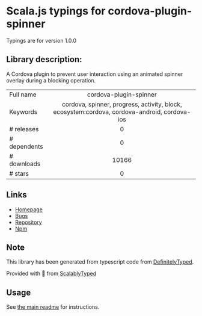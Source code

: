 
# Scala.js typings for cordova-plugin-spinner

Typings are for version 1.0.0

## Library description:
A Cordova plugin to prevent user interaction using an animated spinner overlay during a blocking operation.

|                    |                 |
| ------------------ | :-------------: |
| Full name          | cordova-plugin-spinner |
| Keywords           | cordova, spinner, progress, activity, block, ecosystem:cordova, cordova-android, cordova-ios |
| # releases         | 0 |
| # dependents       | 0 |
| # downloads        | 10166 |
| # stars            | 0 |

## Links
- [Homepage](https://github.com/justin-credible/cordova-plugin-spinner#readme)
- [Bugs](https://github.com/justin-credible/cordova-plugin-spinner/issues)
- [Repository](https://github.com/justin-credible/cordova-plugin-spinner)
- [Npm](https://www.npmjs.com/package/cordova-plugin-spinner)
    


## Note
This library has been generated from typescript code from [DefinitelyTyped](https://definitelytyped.org).

Provided with :purple_heart: from [ScalablyTyped](https://github.com/oyvindberg/ScalablyTyped)

## Usage
See [the main readme](../../readme.md) for instructions.


